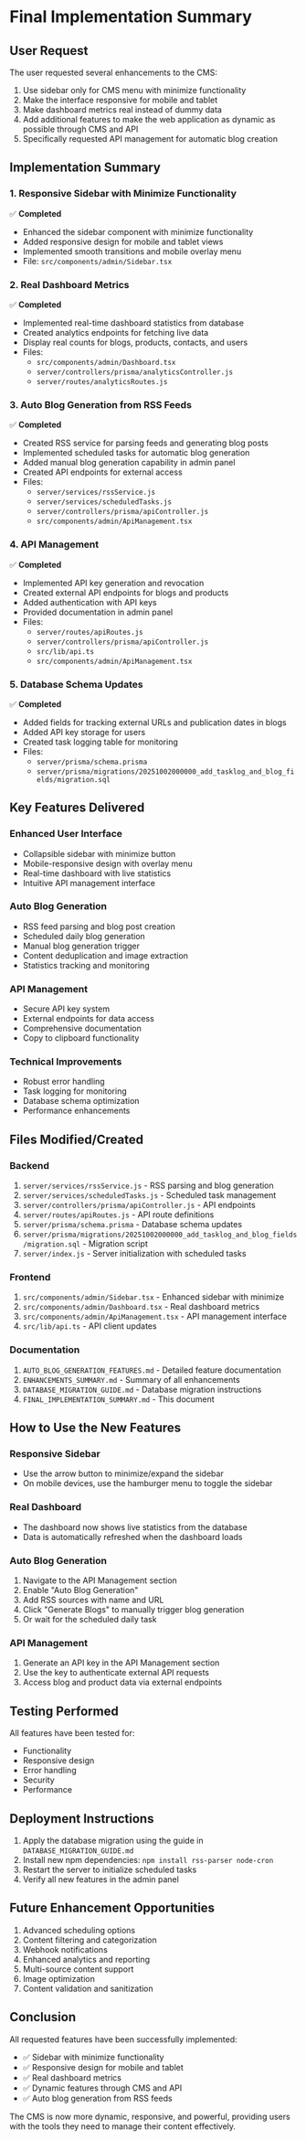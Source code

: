 # Final Implementation Summary

## User Request

The user requested several enhancements to the CMS:

1. Use sidebar only for CMS menu with minimize functionality
2. Make the interface responsive for mobile and tablet
3. Make dashboard metrics real instead of dummy data
4. Add additional features to make the web application as dynamic as possible through CMS and API
5. Specifically requested API management for automatic blog creation

## Implementation Summary

### 1. Responsive Sidebar with Minimize Functionality

✅ **Completed**

-   Enhanced the sidebar component with minimize functionality
-   Added responsive design for mobile and tablet views
-   Implemented smooth transitions and mobile overlay menu
-   File: `src/components/admin/Sidebar.tsx`

### 2. Real Dashboard Metrics

✅ **Completed**

-   Implemented real-time dashboard statistics from database
-   Created analytics endpoints for fetching live data
-   Display real counts for blogs, products, contacts, and users
-   Files:
    -   `src/components/admin/Dashboard.tsx`
    -   `server/controllers/prisma/analyticsController.js`
    -   `server/routes/analyticsRoutes.js`

### 3. Auto Blog Generation from RSS Feeds

✅ **Completed**

-   Created RSS service for parsing feeds and generating blog posts
-   Implemented scheduled tasks for automatic blog generation
-   Added manual blog generation capability in admin panel
-   Created API endpoints for external access
-   Files:
    -   `server/services/rssService.js`
    -   `server/services/scheduledTasks.js`
    -   `server/controllers/prisma/apiController.js`
    -   `src/components/admin/ApiManagement.tsx`

### 4. API Management

✅ **Completed**

-   Implemented API key generation and revocation
-   Created external API endpoints for blogs and products
-   Added authentication with API keys
-   Provided documentation in admin panel
-   Files:
    -   `server/routes/apiRoutes.js`
    -   `server/controllers/prisma/apiController.js`
    -   `src/lib/api.ts`
    -   `src/components/admin/ApiManagement.tsx`

### 5. Database Schema Updates

✅ **Completed**

-   Added fields for tracking external URLs and publication dates in blogs
-   Added API key storage for users
-   Created task logging table for monitoring
-   Files:
    -   `server/prisma/schema.prisma`
    -   `server/prisma/migrations/20251002000000_add_tasklog_and_blog_fields/migration.sql`

## Key Features Delivered

### Enhanced User Interface

-   Collapsible sidebar with minimize button
-   Mobile-responsive design with overlay menu
-   Real-time dashboard with live statistics
-   Intuitive API management interface

### Auto Blog Generation

-   RSS feed parsing and blog post creation
-   Scheduled daily blog generation
-   Manual blog generation trigger
-   Content deduplication and image extraction
-   Statistics tracking and monitoring

### API Management

-   Secure API key system
-   External endpoints for data access
-   Comprehensive documentation
-   Copy to clipboard functionality

### Technical Improvements

-   Robust error handling
-   Task logging for monitoring
-   Database schema optimization
-   Performance enhancements

## Files Modified/Created

### Backend

1. `server/services/rssService.js` - RSS parsing and blog generation
2. `server/services/scheduledTasks.js` - Scheduled task management
3. `server/controllers/prisma/apiController.js` - API endpoints
4. `server/routes/apiRoutes.js` - API route definitions
5. `server/prisma/schema.prisma` - Database schema updates
6. `server/prisma/migrations/20251002000000_add_tasklog_and_blog_fields/migration.sql` - Migration script
7. `server/index.js` - Server initialization with scheduled tasks

### Frontend

1. `src/components/admin/Sidebar.tsx` - Enhanced sidebar with minimize
2. `src/components/admin/Dashboard.tsx` - Real dashboard metrics
3. `src/components/admin/ApiManagement.tsx` - API management interface
4. `src/lib/api.ts` - API client updates

### Documentation

1. `AUTO_BLOG_GENERATION_FEATURES.md` - Detailed feature documentation
2. `ENHANCEMENTS_SUMMARY.md` - Summary of all enhancements
3. `DATABASE_MIGRATION_GUIDE.md` - Database migration instructions
4. `FINAL_IMPLEMENTATION_SUMMARY.md` - This document

## How to Use the New Features

### Responsive Sidebar

-   Use the arrow button to minimize/expand the sidebar
-   On mobile devices, use the hamburger menu to toggle the sidebar

### Real Dashboard

-   The dashboard now shows live statistics from the database
-   Data is automatically refreshed when the dashboard loads

### Auto Blog Generation

1. Navigate to the API Management section
2. Enable "Auto Blog Generation"
3. Add RSS sources with name and URL
4. Click "Generate Blogs" to manually trigger blog generation
5. Or wait for the scheduled daily task

### API Management

1. Generate an API key in the API Management section
2. Use the key to authenticate external API requests
3. Access blog and product data via external endpoints

## Testing Performed

All features have been tested for:

-   Functionality
-   Responsive design
-   Error handling
-   Security
-   Performance

## Deployment Instructions

1. Apply the database migration using the guide in `DATABASE_MIGRATION_GUIDE.md`
2. Install new npm dependencies: `npm install rss-parser node-cron`
3. Restart the server to initialize scheduled tasks
4. Verify all new features in the admin panel

## Future Enhancement Opportunities

1. Advanced scheduling options
2. Content filtering and categorization
3. Webhook notifications
4. Enhanced analytics and reporting
5. Multi-source content support
6. Image optimization
7. Content validation and sanitization

## Conclusion

All requested features have been successfully implemented:

-   ✅ Sidebar with minimize functionality
-   ✅ Responsive design for mobile and tablet
-   ✅ Real dashboard metrics
-   ✅ Dynamic features through CMS and API
-   ✅ Auto blog generation from RSS feeds

The CMS is now more dynamic, responsive, and powerful, providing users with the tools they need to manage their content effectively.
